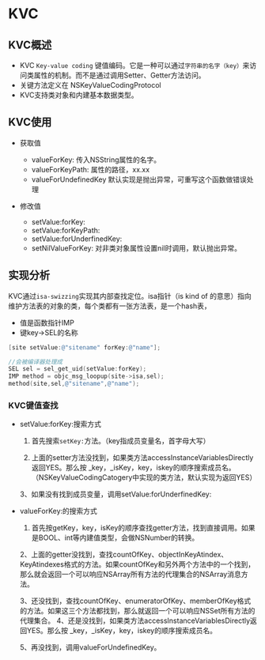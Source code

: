 # KVC

## KVC概述

- KVC `Key-value coding` 键值编码。它是一种可以通过`字符串的名字（key）`来访问类属性的机制。而不是通过调用Setter、Getter方法访问。
- 关键方法定义在 NSKeyValueCodingProtocol
- KVC支持类对象和内建基本数据类型。

## KVC使用

* 获取值
    - valueForKey: 传入NSString属性的名字。
    - valueForKeyPath: 属性的路径，xx.xx
    - valueForUndefinedKey 默认实现是抛出异常，可重写这个函数做错误处理

* 修改值
    - setValue:forKey:
    - setValue:forKeyPath:
    - setValue:forUnderfinedKey:
    - setNilValueForKey: 对非类对象属性设置nil时调用，默认抛出异常。
    
## 实现分析
KVC通过`isa-swizzing`实现其内部查找定位。isa指针（is kind of 的意思）指向维护方法表的对象的类，每个类都有一张方法表，是一个hash表，
- 值是函数指针IMP
- 键key->SEL的名称

```objectivec
[site setValue:@"sitename" forKey:@"name"];

//会被编译器处理成
SEL sel = sel_get_uid(setValue:forKey);
IMP method = objc_msg_loopup(site->isa,sel);
method(site,sel,@"sitename",@"name");
```
### KVC键值查找

- setValue:forKey:搜索方式

    1. 首先搜索`setKey:`方法。（key指成员变量名，首字母大写）

    2. 上面的setter方法没找到，如果类方法accessInstanceVariablesDirectly返回YES。那么按 _key，_isKey，key，iskey的顺序搜索成员名。（NSKeyValueCodingCatogery中实现的类方法，默认实现为返回YES）

    3、如果没有找到成员变量，调用setValue:forUnderfinedKey:

- valueForKey:的搜索方式

    1. 首先按getKey，key，isKey的顺序查找getter方法，找到直接调用。如果是BOOL、int等内建值类型，会做NSNumber的转换。

    2、上面的getter没找到，查找countOfKey、objectInKeyAtindex、KeyAtindexes格式的方法。如果countOfKey和另外两个方法中的一个找到，那么就会返回一个可以响应NSArray所有方法的代理集合的NSArray消息方法。

    3、还没找到，查找countOfKey、enumeratorOfKey、memberOfKey格式的方法。如果这三个方法都找到，那么就返回一个可以响应NSSet所有方法的代理集合。
    4、还是没找到，如果类方法accessInstanceVariablesDirectly返回YES。那么按 _key，_isKey，key，iskey的顺序搜索成员名。

    5、再没找到，调用valueForUndefinedKey。